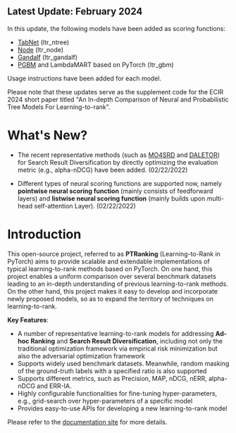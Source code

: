 ## Latest Update: February 2024

In this update, the following models have been added as scoring functions:

- [TabNet](https://arxiv.org/abs/1908.07442) (ltr_ntree)
- [Node](https://arxiv.org/abs/1909.06312) (ltr_node)
- [Gandalf](https://arxiv.org/abs/2207.08548) (ltr_gandalf)
- [PGBM](https://arxiv.org/abs/2106.01682) and LambdaMART based on PyTorch (ltr_gbm)

Usage instructions have been added for each model.

Please note that these updates serve as the supplement code for the ECIR 2024 short paper titled "An In-depth Comparison of Neural and Probabilistic Tree Models For Learning-to-rank".



# What's New?

- The recent representative methods (such as [MO4SRD](https://wildltr.github.io/ptranking/) and [DALETOR](https://dl.acm.org/doi/abs/10.1145/3442381.3449831)) for Search Result Diversification by directly optimizing the evaluation metric (e.g., alpha-nDCG) have been added. (02/22/2022)

- Different types of neural scoring functions are supported now, namely **pointwise neural scoring function** (mainly consists of feedforward layers) and **listwise neural scoring function** (mainly builds upon multi-head self-attention Layer). (02/22/2022)


# Introduction

This open-source project, referred to as **PTRanking** (Learning-to-Rank in PyTorch) aims to provide scalable and extendable implementations of typical learning-to-rank methods based on PyTorch. On one hand, this project enables a uniform comparison over several benchmark datasets leading to an in-depth understanding of previous learning-to-rank methods. On the other hand, this project makes it easy to develop and incorporate newly proposed models, so as to expand the territory of techniques on learning-to-rank.

**Key Features**:

- A number of representative learning-to-rank models for addressing **Ad-hoc Ranking** and **Search Result Diversification**, including not only the traditional optimization framework via empirical risk minimization but also the adversarial optimization framework
- Supports widely used benchmark datasets. Meanwhile, random masking of the ground-truth labels with a specified ratio is also supported
- Supports different metrics, such as Precision, MAP, nDCG, nERR, alpha-nDCG and ERR-IA.
- Highly configurable functionalities for fine-tuning hyper-parameters, e.g., grid-search over hyper-parameters of a specific model
- Provides easy-to-use APIs for developing a new learning-to-rank model

Please refer to the [documentation site](https://wildltr.github.io/ptranking/) for more details.

